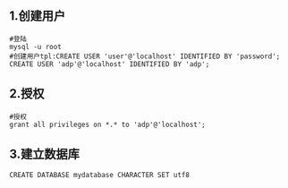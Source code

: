 ## 1.创建用户

```
#登陆
mysql -u root
#创建用户tpl:CREATE USER 'user'@'localhost' IDENTIFIED BY 'password';
CREATE USER 'adp'@'localhost' IDENTIFIED BY 'adp';
```

## 2.授权
```
#授权
grant all privileges on *.* to 'adp'@'localhost';
```

## 3.建立数据库
```
CREATE DATABASE mydatabase CHARACTER SET utf8
```
